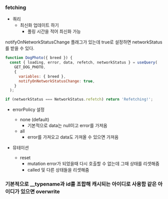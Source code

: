 ### fetching

- 쿼리
  - 최신화 업데이트 하기
    - 폴링 시간을 적어 최신화 가능

notifyOnNetworkStatusChange 플래그가 있는데
true로 설정하면 networkStatus를 받을 수 있다.

```js
function DogPhoto({ breed }) {
  const { loading, error, data, refetch, networkStatus } = useQuery(
    GET_DOG_PHOTO,
    {
      variables: { breed },
      notifyOnNetworkStatusChange: true,
    }
  );

if (networkStatus === NetworkStatus.refetch) return 'Refetching!';
```

- errorPolicy 설정

  - none (default)
    - 기본적으로 data는 null이고 error를 가져옴
  - all
    - error를 가져오고 data도 가져올 수 있으면 가져옴

- 뮤테이션
  - reset
    - mutation error가 되었을때 다시 호출할 수 없는데 그때 상태를 리셋해줌
    - called 및 다른 상태들을 리셋해줌

### 기본적으로 \_\_typename과 id를 조합해 캐시되는 아이디로 사용함 같은 아이디가 있으면 overwrite
